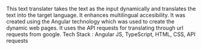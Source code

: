This text translater takes the text as the input dynamically and translates the text into the target language.
It enhances multilingual accesibility.
It was created using the Angular technology which was used to create the dynamic web pages.
It uses the API requests for translating through url requests from google.
Tech Stack : Angular JS, TypeScript, HTML, CSS, API requests
